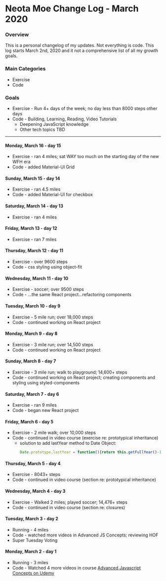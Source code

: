 # Neota Moe Change Log - March 2020

### Overview
This is a personal changelog of my updates. Not everything is code. This log starts March 2nd, 2020 and it not a comprehensive list of all my growth goals.   

### Main Categories
- Exercise
- Code

### Goals
- Exercise - Run 4+ days of the week; no day less than 8000 steps other days
- Code - Building, Learning, Reading, Video Tutorials
    - Deepening JavaScript knowledge
    - Other tech topics TBD

---
#### Monday, March 16 - day 15
- Exercise - ran 4 miles; sat WAY too much on the starting day of the new WFH era
- Code - added Material-UI Grid

#### Sunday, March 15 - day 14
- Exercise - ran 4.5 miles
- Code - added Material-UI for checkbox

#### Saturday, March 14 - day 13
- Exercise - ran 4 miles

#### Friday, March 13 - day 12
- Exercise - ran 7 miles

#### Thursday, March 12 - day 11
- Exercise - over 9600 steps
- Code - css styling using object-fit

#### Wednesday, March 11 - day 10
- Exercise - soccer; over 9500 steps
- Code - ...the same React project...refactoring components

#### Tuesday, March 10 - day 9
- Exercise - 5 mile run; over 18,000 steps
- Code - continued working on React project

#### Monday, March 9 - day 8
- Exercise - 3 mile run; over 14,500 steps
- Code - continued working on React project

#### Sunday, March 8 - day 7
- Exercise - 3 mile run; walk to playground; 14,600+ steps
- Code - continued working on React project; creating components and styling using styled-components

#### Saturday, March 7 - day 6
- Exercise - ran 9 miles
- Code - began new React project

#### Friday, March 6 - day 5
- Exercise - 2 mile walk; over 10,000 steps
- Code - continued in video course (exercise re: prototypical inheritance)
    - solution to add lastYear method to Date Object:
        ```javascript
        Date.prototype.lastYear = function(){return this.getFullYear()-1}
        ```

#### Thursday, March 5 - day 4
- Exercise - 8043+ steps
- Code - continued in video course (section re: prototypical inheritance)

#### Wednesday, March 4 - day 3
- Exercise - Walked 2 miles; played soccer; 14,476+ steps
- Code - continued in video course (section re: closures)

#### Tuesday, March 3 - day 2
- Running - 4 miles
- Code - watched more videos in Advanced JS Concepts; reviewing HOF
- Super Tuesday Voting

#### Monday, March 2 - day 1
- Running - 3 miles
- Code - Watched 4 more videos in course [Advanced Javascript Concepts on Udemy](https://www.udemy.com/course/advanced-javascript-concepts/)

